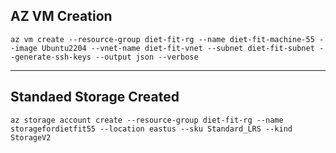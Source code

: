 ## AZ VM Creation
```az vm create --resource-group diet-fit-rg --name diet-fit-machine-55 --image Ubuntu2204 --vnet-name diet-fit-vnet --subnet diet-fit-subnet --generate-ssh-keys --output json --verbose```

-- --- ---

## Standaed Storage Created
``` az storage account create --resource-group diet-fit-rg --name storagefordietfit55 --location eastus --sku Standard_LRS --kind StorageV2 ```
